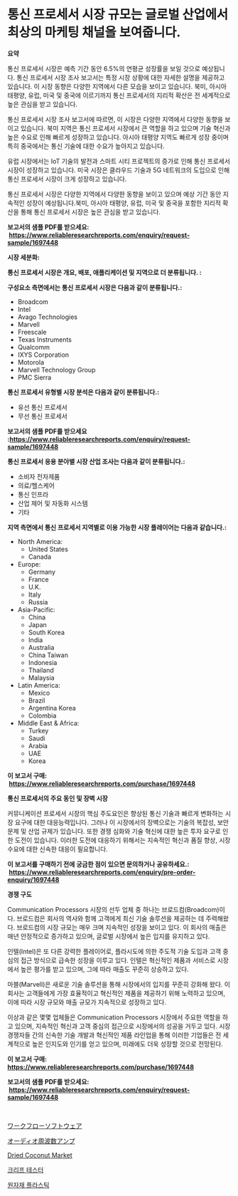 <p><h1>통신 프로세서 시장 규모는 글로벌 산업에서 최상의 마케팅 채널을 보여줍니다.</h1></p><p><strong>요약</strong></p>
<p><p>통신 프로세서 시장은 예측 기간 동안 6.5%의 연평균 성장률을 보일 것으로 예상됩니다. 통신 프로세서 시장 조사 보고서는 특정 시장 상황에 대한 자세한 설명을 제공하고 있습니다. 이 시장 동향은 다양한 지역에서 다른 모습을 보이고 있습니다. 북미, 아시아 태평양, 유럽, 미국 및 중국에 이르기까지 통신 프로세서의 지리적 확산은 전 세계적으로 높은 관심을 받고 있습니다.</p><p>통신 프로세서 시장 조사 보고서에 따르면, 이 시장은 다양한 지역에서 다양한 동향을 보이고 있습니다. 북미 지역은 통신 프로세서 시장에서 큰 역할을 하고 있으며 기술 혁신과 높은 수요로 인해 빠르게 성장하고 있습니다. 아시아 태평양 지역도 빠르게 성장 중이며 특히 중국에서는 통신 기술에 대한 수요가 높아지고 있습니다.</p><p>유럽 시장에서는 IoT 기술의 발전과 스마트 시티 프로젝트의 증가로 인해 통신 프로세서 시장이 성장하고 있습니다. 미국 시장은 클라우드 기술과 5G 네트워크의 도입으로 인해 통신 프로세서 시장이 크게 성장하고 있습니다.</p><p>통신 프로세서 시장은 다양한 지역에서 다양한 동향을 보이고 있으며 예상 기간 동안 지속적인 성장이 예상됩니다.북미, 아시아 태평양, 유럽, 미국 및 중국을 포함한 지리적 확산을 통해 통신 프로세서 시장은 높은 관심을 받고 있습니다.</p></p>
<p><strong>보고서의 샘플 PDF를 받으세요: &nbsp;<a href="https://www.reliableresearchreports.com/enquiry/request-sample/1697448">https://www.reliableresearchreports.com/enquiry/request-sample/1697448</a></strong></p>
<p><strong>시장 세분화:</strong></p>
<p><strong> 통신 프로세서 시장은 개요, 배포, 애플리케이션 및 지역으로 더 분류됩니다. :</strong></p>
<p><strong>구성요소 측면에서는 통신 프로세서 시장은 다음과 같이 분류됩니다.:</strong></p>
<p><ul><li>Broadcom</li><li>Intel</li><li>Avago Technologies</li><li>Marvell</li><li>Freescale</li><li>Texas Instruments</li><li>Qualcomm</li><li>IXYS Corporation</li><li>Motorola</li><li>Marvell Technology Group</li><li>PMC Sierra</li></ul></p>
<p><strong> 통신 프로세서 유형별 시장 분석은 다음과 같이 분류됩니다.:</strong></p>
<p><ul><li>유선 통신 프로세서</li><li>무선 통신 프로세서</li></ul></p>
<p><strong>보고서의 샘플 PDF를 받으세요 :<a href="https://www.reliableresearchreports.com/enquiry/request-sample/1697448">https://www.reliableresearchreports.com/enquiry/request-sample/1697448</a></strong></p>
<p><strong> 통신 프로세서 응용 분야별 시장 산업 조사는 다음과 같이 분류됩니다.:</strong></p>
<p><ul><li>소비자 전자제품</li><li>의료/헬스케어</li><li>통신 인프라</li><li>산업 제어 및 자동화 시스템</li><li>기타</li></ul></p>
<p><strong>지역 측면에서 통신 프로세서 지역별로 이용 가능한 시장 플레이어는 다음과 같습니다.:</strong></p>
<p><ul>
    <li>
        North America:
        <ul>
            <li>United States</li>
            <li>Canada</li>
        </ul>
    </li>
    <li>
        Europe:
        <ul>
            <li>Germany</li>
            <li>France</li>
            <li>U.K.</li>
            <li>Italy</li>
            <li>Russia</li>
        </ul>
    </li>
    <li>
        Asia-Pacific:
        <ul>
            <li>China</li>
            <li>Japan</li>
            <li>South Korea</li>
            <li>India</li>
            <li>Australia</li>
            <li>China Taiwan</li>
            <li>Indonesia</li>
            <li>Thailand</li>
            <li>Malaysia</li>
        </ul>
    </li>
    <li>
        Latin America:
        <ul>
            <li>Mexico</li>
            <li>Brazil</li>
            <li>Argentina Korea</li>
            <li>Colombia</li>
        </ul>
    </li>
    <li>
        Middle East & Africa:
        <ul>
            <li>Turkey</li>
            <li>Saudi</li>
            <li>Arabia</li>
            <li>UAE</li>
            <li>Korea</li>
        </ul>
    </li>
    </ul></p>
<p><strong>이 보고서 구매: &nbsp;<a href="https://www.reliableresearchreports.com/purchase/1697448">https://www.reliableresearchreports.com/purchase/1697448</a></strong></p>
<p><strong>통신 프로세서의 주요 동인 및 장벽 시장</strong></p>
<p><p>커뮤니케이션 프로세서 시장의 핵심 주도요인은 향상된 통신 기술과 빠르게 변화하는 시장 요구에 대한 대응능력입니다. 그러나 이 시장에서의 장벽으로는 기술의 복잡성, 보안 문제 및 산업 규제가 있습니다. 또한 경쟁 심화와 기술 혁신에 대한 높은 투자 요구로 인한 도전이 있습니다. 이러한 도전에 대응하기 위해서는 지속적인 혁신과 품질 향상, 시장 수요에 대한 신속한 대응이 필요합니다.</p></p>
<p><strong>이 보고서를 구매하기 전에 궁금한 점이 있으면 문의하거나 공유하세요.: &nbsp;<a href="https://www.reliableresearchreports.com/enquiry/pre-order-enquiry/1697448">https://www.reliableresearchreports.com/enquiry/pre-order-enquiry/1697448</a></strong></p>
<p><strong>경쟁 구도</strong></p>
<p><p>Communication Processors 시장의 선두 업체 중 하나는 브로드컴(Broadcom)이다. 브로드컴은 회사의 역사와 함께 고객에게 최신 기술 솔루션을 제공하는 데 주력해왔다. 브로드컴의 시장 규모는 매우 크며 지속적인 성장을 보이고 있다. 이 회사의 매출은 매년 안정적으로 증가하고 있으며, 글로벌 시장에서 높은 입지를 유지하고 있다.</p><p>인텔(Intel)은 또 다른 강력한 플레이어로, 플라시도에 의한 주도적 기술 도입과 고객 중심의 접근 방식으로 급속한 성장을 이루고 있다. 인텔은 혁신적인 제품과 서비스로 시장에서 높은 평가를 받고 있으며, 그에 따라 매출도 꾸준히 상승하고 있다.</p><p>마블(Marvell)은 새로운 기술 솔루션을 통해 시장에서의 입지를 꾸준히 강화해 왔다. 이 회사는 고객들에게 가장 효율적이고 혁신적인 제품을 제공하기 위해 노력하고 있으며, 이에 따라 시장 규모와 매출 규모가 지속적으로 성장하고 있다.</p><p>이상과 같은 몇몇 업체들은 Communication Processors 시장에서 주요한 역할을 하고 있으며, 지속적인 혁신과 고객 중심의 접근으로 시장에서의 성공을 거두고 있다. 시장 경쟁자들 간의 신속한 기술 개발과 혁신적인 제품 라인업을 통해 이러한 기업들은 전 세계적으로 높은 인지도와 인기를 얻고 있으며, 미래에도 더욱 성장할 것으로 전망된다.</p></p>
<p><strong>이 보고서 구매: &nbsp; <a href="https://www.reliableresearchreports.com/purchase/1697448">https://www.reliableresearchreports.com/purchase/1697448</a></strong></p>
<p><strong>보고서의 샘플 PDF를 받으세요: &nbsp;<a href="https://www.reliableresearchreports.com/enquiry/request-sample/1697448">https://www.reliableresearchreports.com/enquiry/request-sample/1697448</a></strong><strong></strong></p>
<p>&nbsp;</p>
<p><p><a href="https://medium.com/@reyeshowell655/%E3%83%AF%E3%83%BC%E3%82%AF%E3%83%95%E3%83%AD%E3%83%BC%E3%82%BD%E3%83%95%E3%83%88%E3%82%A6%E3%82%A7%E3%82%A2%E3%81%AE%E5%B8%82%E5%A0%B4%E5%8B%95%E5%90%91-%E5%B8%82%E5%A0%B4%E5%8B%95%E5%90%91-%E6%88%90%E9%95%B7-2024%E5%B9%B4%E3%81%8B%E3%82%892031%E5%B9%B4%E3%81%BE%E3%81%A7%E3%81%AE%E4%BA%88%E6%B8%AC-0506fecf6a47">ワークフローソフトウェア</a></p><p><a href="https://github.com/zjkmgcs938405/Market-Research-Report-List-1/blob/main/1815867191870.md">オーディオ周波数アンプ</a></p><p><a href="https://view.publitas.com/reportprime-1/dried-coconut-market-size-furnishes-valuable-information-encompassing-market-share-market-trends-and-projections-spanning-from-2024-to-2031/">Dried Coconut Market</a></p><p><a href="https://medium.com/@stanleylyittle554467/%ED%81%AC%EB%A6%BD-%ED%85%8C%EC%8A%A4%ED%84%B0-%EC%8B%9C%EC%9E%A5-%EA%B2%BD%EC%9F%81-%EB%B6%84%EC%84%9D-%EC%8B%9C%EC%9E%A5-%ED%8A%B8%EB%A0%8C%EB%93%9C-%EB%B0%8F-2031%EB%85%84%EA%B9%8C%EC%A7%80%EC%9D%98-%EC%98%88%EC%B8%A1-eb0790e0f845">크리프 테스터</a></p><p><a href="https://github.com/vsnao330707/Market-Research-Report-List-1/blob/main/5296196191625.md">원자재 플라스틱</a></p></p>